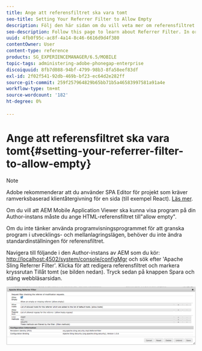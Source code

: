 ```yaml
---
title: Ange att referensfiltret ska vara tomt
seo-title: Setting Your Referrer Filter to Allow Empty
description: Följ den här sidan om du vill veta mer om referensfiltret. Om du vill att AEM Mobile Application Viewer ska kunna visa program på din Author-instans måste du ange HTML-referensfiltret till"allow empty".
seo-description: Follow this page to learn about Referrer Filter. In order to allow the AEM Mobile Application Viewer to view apps on your Author instance, you'll need to set your HTML referrer filter to 'allow empty'.
uuid: 4fb0f95c-ac8f-4a14-8c46-6616d9d4f380
contentOwner: User
content-type: reference
products: SG_EXPERIENCEMANAGER/6.5/MOBILE
topic-tags: administering-adobe-phonegap-enterprise
discoiquuid: 8fb7d088-94bf-4799-98b3-8fa58eef83df
exl-id: 2f02f541-92db-469b-bf23-ec64d2e282ff
source-git-commit: 259f257964829b65bb71b5a46583997581a91a4e
workflow-type: tm+mt
source-wordcount: '182'
ht-degree: 0%

---
```


# Ange att referensfiltret ska vara tomt{#setting-your-referrer-filter-to-allow-empty}

>[!NOTE]
>
>Adobe rekommenderar att du använder SPA Editor för projekt som kräver ramverksbaserad klientåtergivning för en sida (till exempel React). [Läs mer](/help/sites-developing/spa-overview.md).

Om du vill att AEM Mobile Application Viewer ska kunna visa program på din Author-instans måste du ange HTML-referensfiltret till&quot;allow empty&quot;.

Om du inte tänker använda programvisningsprogrammet för att granska program i utvecklings- och mellanlagringslägen, behöver du inte ändra standardinställningen för referensfiltret.

Navigera till följande i den Author-instans av AEM som du kör: [http://localhost:4502/system/console/configMgr](http://localhost:4502/system/console/configMgr) och sök efter &#39;Apache Sling Referrer Filter&#39;. Klicka för att redigera referensfiltret och markera kryssrutan Tillåt tomt (se bilden nedan). Tryck sedan på knappen Spara och stäng webbläsarsidan.

![Inställningar för referensfilter](assets/chlimage_1-106.png)
